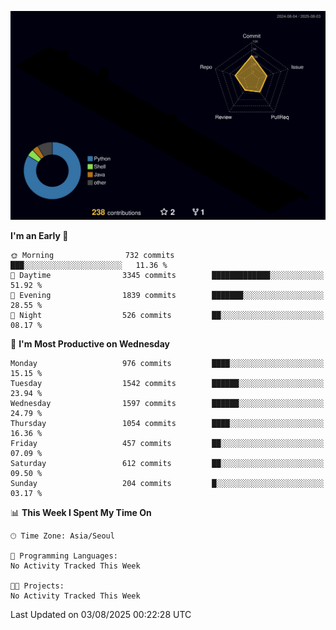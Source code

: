 <!-- ![Header](./github-header-image.png) -->

<!-- <div align="center">
  <img src="https://ziadoua.github.io/m3-Markdown-Badges/badges/FastAPI/fastapi1.svg" />&nbsp
  <img src="https://ziadoua.github.io/m3-Markdown-Badges/badges/Git/git1.svg" />&nbsp
  <img src="https://ziadoua.github.io/m3-Markdown-Badges/badges/Linux/linux2.svg" />&nbsp
  <img src="https://ziadoua.github.io/m3-Markdown-Badges/badges/PostgreSQL/postgresql3.svg" />&nbsp
  <img src="https://ziadoua.github.io/m3-Markdown-Badges/badges/Python/python3.svg" />&nbsp
</div> -->

![](./profile-3d-contrib/profile-night-rainbow.svg)

<!--START_SECTION:waka-->
**I'm an Early 🐤** 

```text
🌞 Morning                732 commits         ███░░░░░░░░░░░░░░░░░░░░░░   11.36 % 
🌆 Daytime                3345 commits        █████████████░░░░░░░░░░░░   51.92 % 
🌃 Evening                1839 commits        ███████░░░░░░░░░░░░░░░░░░   28.55 % 
🌙 Night                  526 commits         ██░░░░░░░░░░░░░░░░░░░░░░░   08.17 % 
```
📅 **I'm Most Productive on Wednesday** 

```text
Monday                   976 commits         ████░░░░░░░░░░░░░░░░░░░░░   15.15 % 
Tuesday                  1542 commits        ██████░░░░░░░░░░░░░░░░░░░   23.94 % 
Wednesday                1597 commits        ██████░░░░░░░░░░░░░░░░░░░   24.79 % 
Thursday                 1054 commits        ████░░░░░░░░░░░░░░░░░░░░░   16.36 % 
Friday                   457 commits         ██░░░░░░░░░░░░░░░░░░░░░░░   07.09 % 
Saturday                 612 commits         ██░░░░░░░░░░░░░░░░░░░░░░░   09.50 % 
Sunday                   204 commits         █░░░░░░░░░░░░░░░░░░░░░░░░   03.17 % 
```


📊 **This Week I Spent My Time On** 

```text
🕑︎ Time Zone: Asia/Seoul

💬 Programming Languages: 
No Activity Tracked This Week

🐱‍💻 Projects: 
No Activity Tracked This Week
```


 Last Updated on 03/08/2025 00:22:28 UTC
<!--END_SECTION:waka-->




